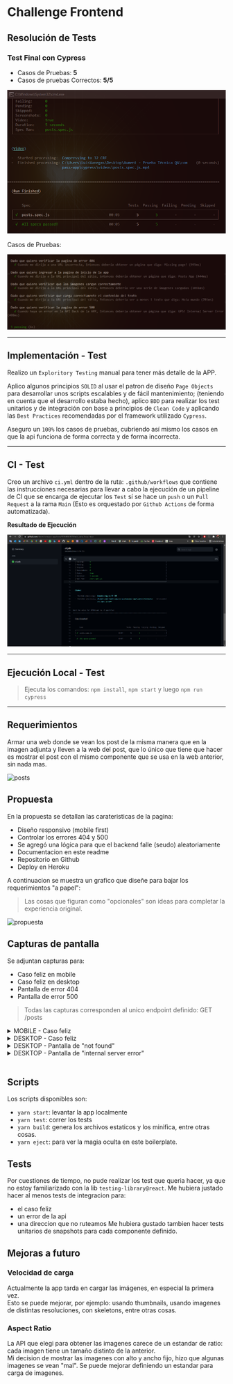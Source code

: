 # Challenge Frontend

## Resolución de Tests 

### **Test Final con Cypress**
* Casos de Pruebas: **5**
* Casos de pruebas Correctos: **5/5** 

![result-test](images/result-test.png)

Casos de Pruebas: 

![result-cases](images/result-cases.png)

--------------------------------------------------------------

## Implementación - Test

Realizo un `Exploritory Testing` manual para tener más detalle de la APP.

Aplico algunos principios `SOLID` al usar el patron de diseño `Page Objects` para desarrollar unos scripts escalables y de fácil mantenimiento; (teniendo en cuenta que el desarrollo estaba hecho), aplico `BDD` para realizar los test unitarios y de integración con base a principios de `Clean Code` y aplicando las `Best Practices` recomendadas por el framework utilizado `Cypress`.

Aseguro un `100%` los casos de pruebas, cubriendo así mismo los casos en que la api funciona de forma correcta y de forma incorrecta.

--------------------------------------------------------------

## CI - Test

Creo un archivo `ci.yml` dentro de la ruta: `.github/workflows` que contiene las instrucciones necesarias para llevar a cabo la ejecución de un pipeline de CI que se encarga de ejecutar los `Test` sí se hace un `push` o un `Pull Request` a la rama `Main` (Esto es orquestado por `Github Actions` de forma automatizada).

**Resultado de Ejecución**

![ci-result](images/ci-result.png)


--------------------------------------------------------------

## Ejecución Local - Test

> Ejecuta los comandos: `npm install`, `npm start` y luego `npm run cypress`

--------------------------------------------------------------

## Requerimientos

Armar una web donde se vean los post de la misma manera que en la imagen adjunta y lleven a la web del post, que lo único que tiene que hacer es mostrar el post con el mismo componente que se usa en la web anterior, sin nada mas.

![posts](https://user-images.githubusercontent.com/8606443/139521432-cde0d275-370c-4243-b151-9f8b984cfa4c.png)

## Propuesta

En la propuesta se detallan las carateristicas de la pagina:

- Diseño responsivo (mobile first)
- Controlar los errores 404 y 500
- Se agregó una lógica para que el backend falle (seudo) aleatoriamente
- Documentacion en este readme
- Repositorio en Github
- Deploy en Heroku

A continuacion se muestra un grafico que diseñe para bajar los requerimientos "a papel":

> Las cosas que figuran como "opcionales" son ideas para completar la experiencia original.

![propuesta](https://user-images.githubusercontent.com/8606443/139521391-98f338ab-8e46-4ff2-b43d-e8356b217d65.png)

## Capturas de pantalla

Se adjuntan capturas para:

- Caso feliz en mobile
- Caso feliz en desktop
- Pantalla de error 404
- Pantalla de error 500

> Todas las capturas corresponden al unico endpoint definido: GET /posts

<details>
<summary>MOBILE - Caso feliz</summary>

![caso feliz - mobile](https://user-images.githubusercontent.com/8606443/139521214-b6671a9a-789b-4a05-ac40-e84f8fc521bc.png)

</details>
<details>
<summary>DESKTOP - Caso feliz</summary>

![caso feliz - desktop](https://user-images.githubusercontent.com/8606443/139521191-9ce27fb8-2eb0-4708-9fad-e408c3849816.png)

</details>
<details>
<summary>DESKTOP - Pantalla de "not found"</summary>

![404 - desktop](https://user-images.githubusercontent.com/8606443/139521318-9667f513-8bbc-43a0-af46-d932efb87f00.png)

</details>
<details>
<summary>DESKTOP - Pantalla de "internal server error"</summary>

![500 - desktop](https://user-images.githubusercontent.com/8606443/139521192-27b21dad-7469-4901-a2d8-3cdf6dd80006.png)

</details>
<br>

## Scripts

Los scripts disponibles son:

- `yarn start`: levantar la app localmente
- `yarn test`: correr los tests
- `yarn build`: genera los archivos estaticos y los minifica, entre otras cosas.
- `yarn eject`: para ver la magia oculta en este boilerplate.

## Tests

Por cuestiones de tiempo, no pude realizar los test que queria hacer, ya que no estoy familiarizado con la lib `testing-library@react`.
Me hubiera justado hacer al menos tests de integracion para:

- el caso feliz
- un error de la api
- una direccion que no ruteamos
  Me hubiera gustado tambien hacer tests unitarios de snapshots para cada componente definido.

## Mejoras a futuro

### Velocidad de carga

Actualmente la app tarda en cargar las imágenes, en especial la primera vez. \
 Esto se puede mejorar, por ejemplo: usando thumbnails, usando imagenes de distintas resoluciones, con skeletons, entre otras cosas.

### Aspect Ratio

La API que elegi para obtener las imagenes carece de un estandar de ratio: cada imagen tiene un tamaño distinto de la anterior. \
 Mi decision de mostrar las imagenes con alto y ancho fijo, hizo que algunas imagenes se vean "mal".
Se puede mejorar definiendo un estandar para carga de imagenes.
